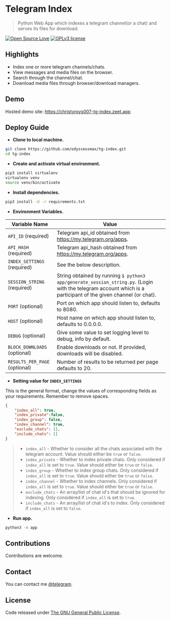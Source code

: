 # Telegram Index

> Python Web App which indexes a telegram channel(or a chat) and serves its files for download.

[![Open Source Love](https://badges.frapsoft.com/os/v1/open-source.png?v=103)](.)  [![GPLv3 license](https://img.shields.io/badge/License-GPLv3-blue.svg)](LICENSE)

## Highlights

* Index one or more telegram channels/chats.
* View messages and media files on the browser.
* Search through the channel/chat.
* Download media files through browser/download managers.

## Demo

Hosted demo site: <https://christyroys007-tg-index.zeet.app>

## Deploy Guide

* **Clone to local machine.**

``` bash
git clone https://github.com/odysseusmax/tg-index.git
cd tg-index
```

* **Create and activate virtual environment.**

``` bash
pip3 install virtualenv
virtualenv venv
source venv/bin/activate
```

* **Install dependencies.**

``` bash
pip3 install -U -r requirements.txt
```

* **Environment Variables.**

| Variable Name | Value
|------------- | -------------
| `API_ID` (required) | Telegram api_id obtained from <https://my.telegram.org/apps>.
| `API_HASH` (required) | Telegram api_hash obtained from <https://my.telegram.org/apps>.
| `INDEX_SETTINGS` (required) | See the below description.
| `SESSION_STRING` (required) | String obtained by running `$ python3 app/generate_session_string.py`. (Login with the telegram account which is a participant of the given channel (or chat).
| `PORT` (optional) | Port on which app should listen to, defaults to 8080.
| `HOST` (optional) | Host name on which app should listen to, defaults to 0.0.0.0.
| `DEBUG` (optional) | Give some value to set logging level to debug, info by default.
| `BLOCK_DOWNLOADS` (optional) | Enable downloads or not. If provided, downloads will be disabled.
| `RESULTS_PER_PAGE` (optional) | Number of results to be returned per page defaults to 20.

* **Setting value for `INDEX_SETTINGS`**

This is the general format, change the values of corresponding fields as your requirements. Remember to remove spaces.

``` json
{
    "index_all": true,
    "index_private":false,
    "index_group": false,
    "index_channel": true,
    "exclude_chats": [],
    "include_chats": []
}
```
>
> * `index_all` - Whether to consider all the chats associated with the telegram account. Value should either be `true` or `false`.
> * `index_private` - Whether to index private chats. Only considered if `index_all` is set to `true`. Value should either be `true` or `false`.
> * `index_group` - Whether to index group chats. Only considered if `index_all` is set to `true`. Value should either be `true` or `false`.
> * `index_channel` - Whether to index channels. Only considered if `index_all` is set to `true`. Value should either be `true` or `false`.
> * `exclude_chats` - An array/list of chat id's that should be ignored for indexing. Only considered if `index_all` is set to `true`.
> * `include_chats` - An array/list of chat id's to index. Only considered if `index_all` is set to `false`.

* **Run app.**

``` bash
python3 -m app
```

## Contributions

Contributions are welcome.

## Contact

You can contact me [@telegram](https://tx.me/telegram).

## License

Code released under [The GNU General Public License](LICENSE).
